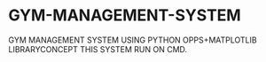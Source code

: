 # GYM-MANAGEMENT-SYSTEM

GYM MANAGEMENT SYSTEM USING PYTHON OPPS+MATPLOTLIB LIBRARYCONCEPT 
THIS SYSTEM RUN ON CMD.
